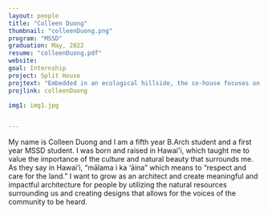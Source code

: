```yaml
---
layout: people
title: "Colleen Duong"
thumbnail: "colleenDuong.png"
program: "MSSD"
graduation: May, 2022
resume: "colleenDuong.pdf"
website: 
goal: Internship
project: Split House 
projtext: "Embedded in an ecological hillside, the co-house focuses on taking advantage of landslides that occur in Pittsburgh due to heavy rain. The central greenhouse and co-housing rooftops collect mud and water and redirects it over, through, and around the architecture, allowing occupants to directly interact with the environment around them."
projlink: colleenDuong

img1: img1.jpg


---
```


My name is Colleen Duong and I am a fifth year B.Arch student and a first year MSSD student. I was born and raised in Hawai'i, which taught me to value the importance of the culture and natural beauty that surrounds me. As they say in Hawai’i, “mālama i ka ‘āina” which means to “respect and care for the land.” I want to grow as an architect and create meaningful and impactful architecture for people by utilizing the natural resources surrounding us and creating designs that allows for the voices of the community to be heard. 
